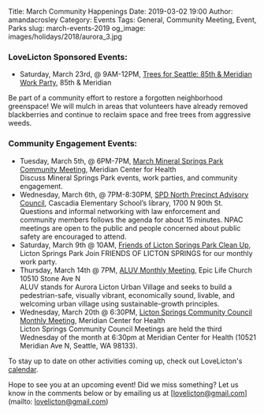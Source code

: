 Title: March Community Happenings
Date: 2019-03-02 19:00
Author: amandacrosley
Category: Events
Tags: General, Community Meeting, Event, Parks
slug: march-events-2019
og_image: images/holidays/2018/aurora_3.jpg

### LoveLicton Sponsored Events:
* Saturday, March 23rd, @ 9AM-12PM, [Trees for Seattle: 85th & Meridian Work Party](https://www.surveymonkey.com/r/talictonsprings), 85th & Meridian

Be part of a community effort to restore a forgotten neighborhood greenspace! We will mulch in areas that volunteers have already removed blackberries and continue to reclaim space and free trees from aggressive weeds. 

### Community Engagement Events:
*   Tuesday, March 5th, @ 6PM-7PM, [March Mineral Springs Park Community Meeting](https://www.facebook.com/events/2328865027388792/), Meridian Center for Health<br />
Discuss Mineral Springs Park events, work parties, and community engagement.
*   Wednesday, March 6th, @ 7PM-8:30PM, [SPD North Precinct Advisory Council](http://seattlenpac.blogspot.com/), Cascadia Elementary School’s library, 1700 N 90th St.<br />
Questions and informal networking with law enforcement and community members follows the agenda for about 15 minutes. NPAC meetings are open to the public and people concerned about public safety are encouraged to attend.
*   Saturday, March 9th @ 10AM, [Friends of Licton Springs Park Clean Up](https://lictonsprings.org/work_party.pdf),<br /> Licton Springs Park
Join FRIENDS OF LICTON SPRINGS for our monthly work party.
*   Thursday, March 14th @ 7PM, [ALUV Monthly Meeting](https://www.facebook.com/AuroraLicton), Epic Life Church 10510 Stone Ave N<br />
ALUV stands for Aurora Licton Urban Village and seeks to build a pedestrian-safe, visually vibrant, economically sound, livable, and welcoming urban village using sustainable-growth principles.
*   Wednesday, March 20th @ 6:30PM, [Licton Springs Community Council Monthly Meeting](https://lictonsprings.org/), Meridian Center for Health<br />
Licton Springs Community Council Meetings are held the third Wednesday of the month at 6:30pm at Meridian Center for Health (10521 Meridian Ave N, Seattle, WA 98133).

To stay up to date on other activities coming up, check out LoveLicton's [calendar](https://lovelicton.com/pages/community-calendar.html).

Hope to see you at an upcoming event!
Did we miss something? Let us know in the comments below or by emailing us at [lovelicton@gmail.com](mailto: lovelicton@gmail.com)
